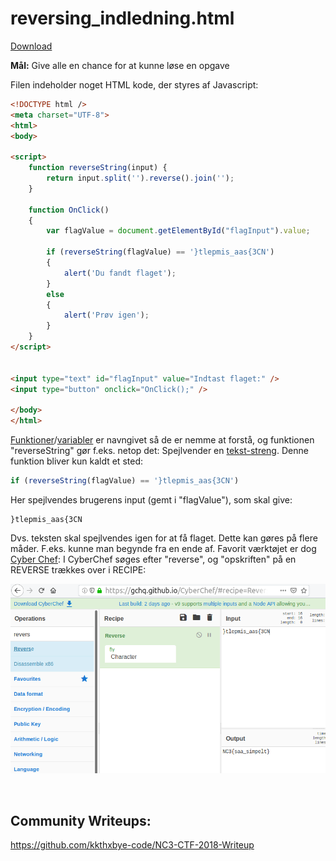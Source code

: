 # reversing_indledning.html

[Download](bin/reversing_indledning.html)

**Mål:** Give alle en chance for at kunne løse en opgave

Filen indeholder noget HTML kode, der styres af Javascript:

```HTML
<!DOCTYPE html />
<meta charset="UTF-8">
<html>
<body>

<script>
	function reverseString(input) {
		return input.split('').reverse().join('');
	}

	function OnClick()
	{
		var flagValue = document.getElementById("flagInput").value;

		if (reverseString(flagValue) == '}tlepmis_aas{3CN')
		{
			alert('Du fandt flaget');
		}
		else
		{
			alert('Prøv igen');
		}
	}
</script>


<input type="text" id="flagInput" value="Indtast flaget:" />
<input type="button" onclick="OnClick();" />

</body>
</html>
```

[Funktioner](https://en.wikipedia.org/wiki/Subroutine)/[variabler](https://en.wikipedia.org/wiki/Variable_(computer_science)) er navngivet så de er nemme at forstå, og funktionen "reverseString" gør f.eks. netop det: Spejlvender en [tekst-streng](https://en.wikipedia.org/wiki/String_literal). Denne funktion bliver kun kaldt et sted:

```JavaScript
if (reverseString(flagValue) == '}tlepmis_aas{3CN')
```

Her spejlvendes brugerens input (gemt i "flagValue"), som skal give:

```
}tlepmis_aas{3CN
```

Dvs. teksten skal spejlvendes igen for at få flaget. Dette kan gøres på flere måder. F.eks. kunne man begynde fra en ende af. Favorit værktøjet er dog [Cyber Chef](https://gchq.github.io):
I CyberChef søges efter "reverse", og "opskriften" på en REVERSE trækkes over i RECIPE:

![](images/reversing_indledning_cyberchef.png)

&nbsp;
&nbsp;
&nbsp;
&nbsp;


## Community Writeups:

https://github.com/kkthxbye-code/NC3-CTF-2018-Writeup
